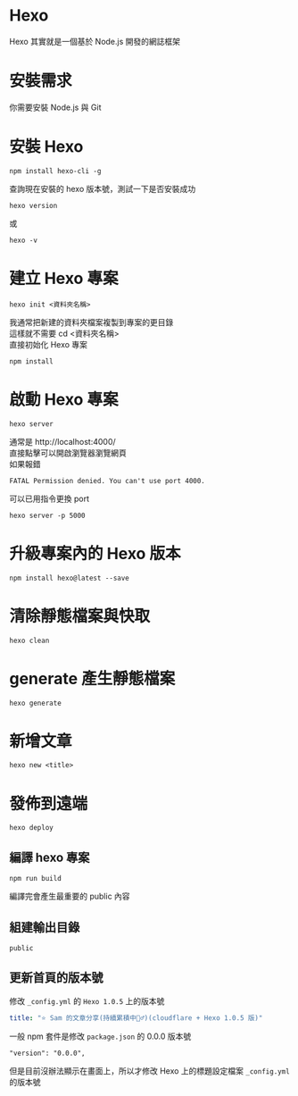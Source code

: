 # Hexo
Hexo 其實就是一個基於 Node.js 開發的網誌框架

# 安裝需求
你需要安裝 Node.js 與 Git

# 安裝 Hexo
```shell
npm install hexo-cli -g
```
查詢現在安裝的 hexo 版本號，測試一下是否安裝成功
```shell
hexo version
```
或
```shell
hexo -v
```

# 建立 Hexo 專案
```shell
hexo init <資料夾名稱>
```
我通常把新建的資料夾檔案複製到專案的更目錄  
這樣就不需要 cd <資料夾名稱>  
直接初始化 Hexo 專案  
```shell
npm install
```

# 啟動 Hexo 專案
```shell
hexo server
```
通常是 http://localhost:4000/  
直接點擊可以開啟瀏覽器瀏覽網頁  
如果報錯
```shell
FATAL Permission denied. You can't use port 4000.
```
可以已用指令更換 port
```shell
hexo server -p 5000
```

# 升級專案內的 Hexo 版本
```
npm install hexo@latest --save
```

# 清除靜態檔案與快取
```shell
hexo clean
```

# generate 產生靜態檔案
```shell
hexo generate
```

# 新增文章
```shell
hexo new <title>
```

# 發佈到遠端
```shell
hexo deploy
```

## 編譯 hexo 專案
```shell
npm run build
```
編譯完會產生最重要的 public 內容  

## 組建輸出目錄
```shell
public
```

## 更新首頁的版本號
修改 `_config.yml` 的 `Hexo 1.0.5` 上的版本號  
```yaml
title: "⭐️ Sam 的文章分享(持續累積中🏃‍♂️)(cloudflare + Hexo 1.0.5 版)"
```
一般 npm 套件是修改 `package.json` 的 0.0.0 版本號  
```shell
"version": "0.0.0",
```
但是目前沒辦法顯示在畫面上，所以才修改 Hexo 上的標題設定檔案 `_config.yml` 的版本號  

